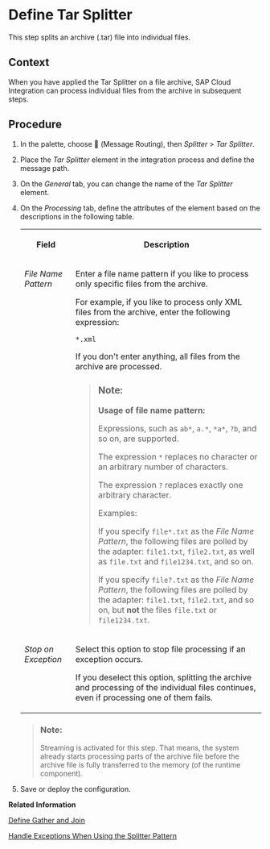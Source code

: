 <!-- loio0f497593a80c4748bef68312465c2f77 -->

<link rel="stylesheet" type="text/css" href="../css/sap-icons.css"/>

# Define Tar Splitter

This step splits an archive \(.tar\) file into individual files.



## Context

When you have applied the Tar Splitter on a file archive, SAP Cloud Integration can process individual files from the archive in subsequent steps.



## Procedure

1.  In the palette, choose <span class="SAP-icons-V5"></span> \(Message Routing\), then *Splitter* \> *Tar Splitter*.

2.  Place the *Tar Splitter* element in the integration process and define the message path.

3.  On the *General* tab, you can change the name of the *Tar Splitter* element.

4.  On the *Processing* tab, define the attributes of the element based on the descriptions in the following table.


    <table>
    <tr>
    <th valign="top">

    Field
    
    </th>
    <th valign="top">

    Description
    
    </th>
    </tr>
    <tr>
    <td valign="top">
    
    *File Name Pattern* 
    
    </td>
    <td valign="top">
    
    Enter a file name pattern if you like to process only specific files from the archive.

    For example, if you like to process only XML files from the archive, enter the following expression:

    `*.xml`

    If you don't enter anything, all files from the archive are processed.

    > ### Note:  
    > **Usage of file name pattern:**
    > 
    > Expressions, such as `ab*`, `a.*`, `*a*`, `?b`, and so on, are supported.
    > 
    > The expression `*` replaces no character or an arbitrary number of characters.
    > 
    > The expression `?` replaces exactly one arbitrary character.
    > 
    > Examples:
    > 
    > If you specify `file*.txt` as the *File Name Pattern*, the following files are polled by the adapter: `file1.txt`, `file2.txt`, as well as `file.txt` and `file1234.txt`, and so on.
    > 
    > If you specify `file?.txt` as the *File Name Pattern*, the following files are polled by the adapter: `file1.txt`, `file2.txt`, and so on, but **not** the files `file.txt` or `file1234.txt`.


    
    </td>
    </tr>
    <tr>
    <td valign="top">
    
    *Stop on Exception* 
    
    </td>
    <td valign="top">
    
    Select this option to stop file processing if an exception occurs.

    If you deselect this option, splitting the archive and processing of the individual files continues, even if processing one of them fails.
    
    </td>
    </tr>
    </table>
    
    > ### Note:  
    > Streaming is activated for this step. That means, the system already starts processing parts of the archive file before the archive file is fully transferred to the memory \(of the runtime component\).

5.  Save or deploy the configuration.


**Related Information**  


[Define Gather and Join](define-gather-and-join-94ef1f2.md "The Gather step merges messages from different routes (into a single message) with the option to define certain strategies how to combine the initial messages. The Join step is used in combination with the Gather step. It brings together the messages from different routes, but it does not affect the content of the messages.")

[Handle Exceptions When Using the Splitter Pattern](handle-exceptions-when-using-the-splitter-pattern-74e431c.md "In many integration scenarios, larger messages are split into smaller parts using a splitter pattern. The smaller chunks are then processed by SAP Integration Suite .  ")

